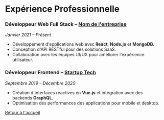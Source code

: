 # Expérience Professionnelle

### Développeur Web Full Stack – [Nom de l'entreprise](https://www.nom-entreprise.com)  
*Janvier 2021 – Présent*  
- Développement d'applications web avec **React**, **Node.js** et **MongoDB**.
- Conception d'API RESTful pour des solutions SaaS.
- Collaboration avec les équipes UI/UX pour améliorer l'expérience utilisateur.

### Développeur Frontend – [Startup Tech](https://www.startup-tech.com)  
*Septembre 2019 – Décembre 2020*  
- Création d'interfaces réactives en **Vue.js** et intégration avec des backends **GraphQL**.
- Optimisation des performances des applications pour mobile et desktop.

[Retour à l'accueil](./index.md)

